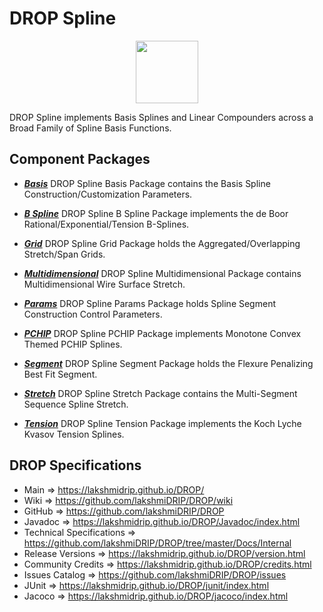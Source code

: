 # DROP Spline

<p align="center"><img src="https://github.com/lakshmiDRIP/DROP/blob/master/DRIP_Logo.gif?raw=true" width="100"></p>

DROP Spline implements Basis Splines and Linear Compounders across a Broad Family of Spline Basis Functions.


## Component Packages

 * [***Basis***](https://github.com/lakshmiDRIP/DROP/tree/master/src/main/java/org/drip/spline/basis)
 DROP Spline Basis Package contains the Basis Spline Construction/Customization Parameters.

 * [***B Spline***](https://github.com/lakshmiDRIP/DROP/tree/master/src/main/java/org/drip/spline/bspline)
 DROP Spline B Spline Package implements the de Boor Rational/Exponential/Tension B-Splines.

 * [***Grid***](https://github.com/lakshmiDRIP/DROP/tree/master/src/main/java/org/drip/spline/grid)
 DROP Spline Grid Package holds the Aggregated/Overlapping Stretch/Span Grids.

 * [***Multidimensional***](https://github.com/lakshmiDRIP/DROP/tree/master/src/main/java/org/drip/spline/multidimensional)
 DROP Spline Multidimensional Package contains Multidimensional Wire Surface Stretch.

 * [***Params***](https://github.com/lakshmiDRIP/DROP/tree/master/src/main/java/org/drip/spline/params)
 DROP Spline Params Package holds Spline Segment Construction Control Parameters.

 * [***PCHIP***](https://github.com/lakshmiDRIP/DROP/tree/master/src/main/java/org/drip/spline/pchip)
 DROP Spline PCHIP Package implements Monotone Convex Themed PCHIP Splines.

 * [***Segment***](https://github.com/lakshmiDRIP/DROP/tree/master/src/main/java/org/drip/spline/segment)
 DROP Spline Segment Package holds the Flexure Penalizing Best Fit Segment.

 * [***Stretch***](https://github.com/lakshmiDRIP/DROP/tree/master/src/main/java/org/drip/spline/stretch)
 DROP Spline Stretch Package contains the Multi-Segment Sequence Spline Stretch.

 * [***Tension***](https://github.com/lakshmiDRIP/DROP/tree/master/src/main/java/org/drip/spline/tension)
 DROP Spline Tension Package implements the Koch Lyche Kvasov Tension Splines.


## DROP Specifications

 * Main                     => https://lakshmidrip.github.io/DROP/
 * Wiki                     => https://github.com/lakshmiDRIP/DROP/wiki
 * GitHub                   => https://github.com/lakshmiDRIP/DROP
 * Javadoc                  => https://lakshmidrip.github.io/DROP/Javadoc/index.html
 * Technical Specifications => https://github.com/lakshmiDRIP/DROP/tree/master/Docs/Internal
 * Release Versions         => https://lakshmidrip.github.io/DROP/version.html
 * Community Credits        => https://lakshmidrip.github.io/DROP/credits.html
 * Issues Catalog           => https://github.com/lakshmiDRIP/DROP/issues
 * JUnit                    => https://lakshmidrip.github.io/DROP/junit/index.html
 * Jacoco                   => https://lakshmidrip.github.io/DROP/jacoco/index.html
